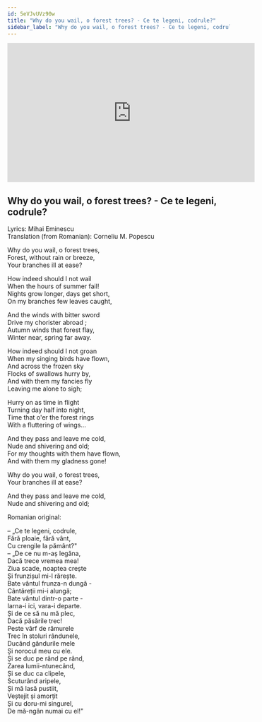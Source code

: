 ```yaml
---
id: 5eVJvUVz90w
title: "Why do you wail, o forest trees? - Ce te legeni, codrule?"
sidebar_label: "Why do you wail, o forest trees? - Ce te legeni, codrule?"
---
```


<div class="video-float-container">
  <iframe
    width="560"
    height="315"
    src="https://www.youtube.com/embed/5eVJvUVz90w"
    title="YouTube video player"
    frameborder="0"
    allow="accelerometer; autoplay; clipboard-write; encrypted-media; gyroscope; picture-in-picture; web-share"
    referrerpolicy="strict-origin-when-cross-origin"
    allowfullscreen
  ></iframe>
</div>

## Why do you wail, o forest trees? - Ce te legeni, codrule?

Lyrics: Mihai Eminescu  
Translation (from Romanian): Corneliu M. Popescu

Why do you wail, o forest trees,   
Forest, without rain or breeze,   
Your branches ill at ease?

How indeed should I not wail   
When the hours of summer fail!   
Nights grow longer, days get short,   
On my branches few leaves caught, 

And the winds with bitter sword   
Drive my chorister abroad ;   
Autumn winds that forest flay,   
Winter near, spring far away. 

How indeed should I not groan    
When my singing birds have flown,   
And across the frozen sky   
Flocks of swallows hurry by,   
And with them my fancies fly   
Leaving me alone to sigh; 

Hurry on as time in flight   
Turning day half into night,   
Time that o'er the forest rings   
With a fluttering of wings... 

And they pass and leave me cold,   
Nude and shivering and old;   
For my thoughts with them have flown,   
And with them my gladness gone!

Why do you wail, o forest trees,   
Your branches ill at ease?

And they pass and leave me cold,   
Nude and shivering and old;

Romanian original:

– „Ce te legeni, codrule,  
Fără ploaie, fără vânt,  
Cu crengile la pământ?"  
– „De ce nu m-aș legăna,  
Dacă trece vremea mea!  
Ziua scade, noaptea crește  
Și frunzișul mi-l rărește.  
Bate vântul frunza-n dungă -  
Cântăreții mi-i alungă;  
Bate vântul dintr-o parte -  
Iarna-i ici, vara-i departe.  
Și de ce să nu mă plec,  
Dacă păsările trec!  
Peste vârf de rămurele  
Trec în stoluri rândunele,  
Ducând gândurile mele  
Și norocul meu cu ele.  
Și se duc pe rând pe rând,  
Zarea lumii-ntunecând,  
Și se duc ca clipele,  
Scuturând aripele,  
Și mă lasă pustiit,  
Veștejit și amorțit  
Și cu doru-mi singurel,  
De mă-ngân numai cu el!"
